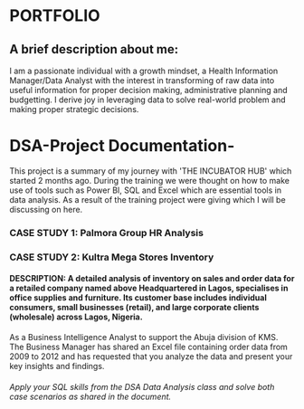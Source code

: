 # PORTFOLIO
## A brief description about me: 
I am a passionate individual with a growth mindset, a Health Information Manager/Data Analyst with the interest in transforming of raw data into useful information for proper decision making, administrative planning and budgetting. I derive joy in leveraging data to solve real-world problem and making proper  strategic decisions. 


# DSA-Project Documentation-
This project is a summary of my journey with 'THE INCUBATOR HUB' which started 2 months ago. During the training we were thought on how to make use of tools
such as Power BI, SQL and Excel which are essential tools in data analysis. As a result of the training project were giving which I will be discussing on here.

### CASE STUDY 1:  Palmora Group HR Analysis

### CASE STUDY 2:  Kultra Mega Stores Inventory 
#### DESCRIPTION: A detailed analysis of inventory on sales and order data for a retailed company named above Headquartered in Lagos, specialises in office supplies and furniture. Its customer base includes individual consumers, small businesses (retail), and large corporate clients (wholesale) across Lagos, Nigeria. 
As a Business Intelligence Analyst to support the Abuja division of KMS. The Business Manager has shared an Excel file containing order data from 2009 to 2012 and has requested that you analyze the data and present your key insights and findings. 
###### Apply your SQL skills from the DSA Data Analysis class and solve both case scenarios as shared in the document. 
